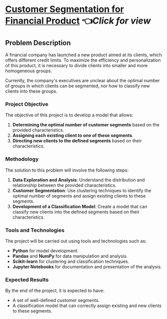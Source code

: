 # [Customer Segmentation for Financial Product](https://github.com/luismmachados/Portfolio_project/tree/main/Projects/Project_02/scripts/analysis.ipynb) 👈*Click for view*

## Problem Description

A financial company has launched a new product aimed at its clients, which offers different credit limits. To maximize the efficiency and personalization of this product, it is necessary to divide clients into smaller and more homogeneous groups.

Currently, the company's executives are unclear about the optimal number of groups in which clients can be segmented, nor how to classify new clients into these groups.

### Project Objective

The objective of this project is to develop a model that allows:

1. **Determining the optimal number of customer segments** based on the provided characteristics.
2. **Assigning each existing client to one of these segments**.
3. **Directing new clients to the defined segments** based on their characteristics.

### Methodology

The solution to this problem will involve the following steps:

1. **Data Exploration and Analysis**: Understand the distribution and relationship between the provided characteristics.
2. **Customer Segmentation**: Use clustering techniques to identify the optimal number of segments and assign existing clients to these segments.
3. **Development of a Classification Model**: Create a model that can classify new clients into the defined segments based on their characteristics.

### Tools and Technologies

The project will be carried out using tools and technologies such as:

- **Python** for model development.
- **Pandas** and **NumPy** for data manipulation and analysis.
- **Scikit-learn** for clustering and classification techniques.
- **Jupyter Notebooks** for documentation and presentation of the analysis.

### Expected Results

By the end of the project, it is expected to have:

- A set of well-defined customer segments.
- A classification model that can correctly assign existing and new clients to these segments.
